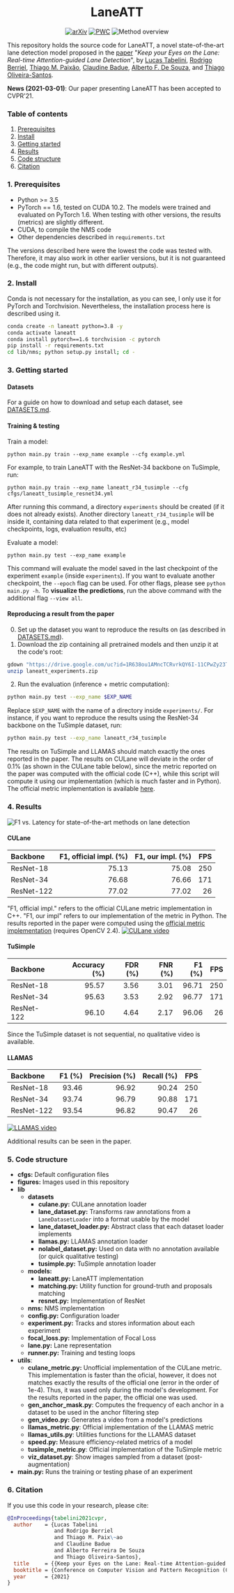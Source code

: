 <div align="center">

# LaneATT
[![arXiv](https://img.shields.io/badge/arXiv-2010.12035-b31b1b.svg)](https://arxiv.org/abs/2010.12035)
[![PWC](https://img.shields.io/endpoint.svg?url=https://paperswithcode.com/badge/keep-your-eyes-on-the-lane-attention-guided/lane-detection-on-culane)](https://paperswithcode.com/sota/lane-detection-on-culane?p=keep-your-eyes-on-the-lane-attention-guided)
![Method overview](data/figures/method-overview.png "Method overview")
</div>

This repository holds the source code for LaneATT, a novel state-of-the-art lane detection model proposed in the [paper](https://arxiv.org/abs/2010.12035) "_Keep your Eyes on the Lane: Real-time Attention-guided Lane Detection_", by [Lucas Tabelini](https://github.com/lucastabelini), [Rodrigo Berriel](http://rodrigoberriel.com), [Thiago M. Paixão](https://sites.google.com/view/thiagopx), [Claudine Badue](http://www.inf.ufes.br/~claudine/), [Alberto F. De Souza](http://www.lcad.inf.ufes.br/team/index.php/Prof._Dr._Alberto_Ferreira_De_Souza), and [Thiago Oliveira-Santos](http://www.inf.ufes.br/~todsantos/home).

**News (2021-03-01)**: Our paper presenting LaneATT has been accepted to CVPR'21.

### Table of contents
1. [Prerequisites](#1-prerequisites)
2. [Install](#2-install)
3. [Getting started](#3-getting-started)
4. [Results](#4-results)
5. [Code structure](#5-code-structure)
6. [Citation](#6-Citation)


### 1. Prerequisites
- Python >= 3.5
- PyTorch == 1.6, tested on CUDA 10.2. The models were trained and evaluated on PyTorch 1.6. When testing with other versions, the results (metrics) are slightly different.
- CUDA, to compile the NMS code
- Other dependencies described in `requirements.txt`

The versions described here were the lowest the code was tested with. Therefore, it may also work in other earlier versions, but it is not guaranteed (e.g., the code might run, but with different outputs).

### 2. Install
Conda is not necessary for the installation, as you can see, I only use it for PyTorch and Torchvision.
Nevertheless, the installation process here is described using it.

```bash
conda create -n laneatt python=3.8 -y
conda activate laneatt
conda install pytorch==1.6 torchvision -c pytorch
pip install -r requirements.txt
cd lib/nms; python setup.py install; cd -
```

### 3. Getting started
#### Datasets
For a guide on how to download and setup each dataset, see [DATASETS.md](DATASETS.md).

#### Training & testing
Train a model:
```
python main.py train --exp_name example --cfg example.yml
```
For example, to train LaneATT with the ResNet-34 backbone on TuSimple, run:
```
python main.py train --exp_name laneatt_r34_tusimple --cfg cfgs/laneatt_tusimple_resnet34.yml
```
After running this command, a directory `experiments` should be created (if it does not already exists). Another
directory `laneatt_r34_tusimple` will be inside it, containing data related to that experiment (e.g., model checkpoints, logs, evaluation results, etc)

Evaluate a model:
```
python main.py test --exp_name example
```
This command will evaluate the model saved in the last checkpoint of the experiment `example` (inside `experiments`).
If you want to evaluate another checkpoint, the `--epoch` flag can be used. For other flags, please see `python main.py -h`. To **visualize the predictions**, run the above command with the additional flag `--view all`.

#### Reproducing a result from the paper
0. Set up the dataset you want to reproduce the results on (as described in [DATASETS.md](DATASETS.md)).
1. Download the zip containing all pretrained models  and then unzip it at the code's root:
```bash
gdown "https://drive.google.com/uc?id=1R638ou1AMncTCRvrkQY6I-11CPwZy23T" # main experiments on TuSimple, CULane and LLAMAS (1.3 GB)
unzip laneatt_experiments.zip
```
2. Run the evaluation (inference + metric computation):
```bash
python main.py test --exp_name $EXP_NAME
```
Replace `$EXP_NAME` with the name of a directory inside `experiments/`. For instance, if you want to reproduce the results using the ResNet-34 backbone on the TuSimple dataset, run:
```bash
python main.py test --exp_name laneatt_r34_tusimple
```
The results on TuSimple and LLAMAS should match exactly the ones reported in the paper. The results on CULane will deviate in the order of 0.1% (as shown in the CULane table below), since the metric reported on the paper was computed with the official code (C++), while this script will compute it using our implementation (which is much faster and in Python). The official metric implementation is available [here](https://github.com/XingangPan/SCNN/tree/master/tools/lane_evaluation).

### 4. Results
![F1 vs. Latency for state-of-the-art methods on lane detection](data/figures/f1-vs-latency.png "F1 vs. Latency for state-of-the-art methods on lane detection")

#### CULane

|   Backbone    |        F1, official impl. (%)      | F1, our impl. (%) | FPS |
|     :---      |         ---:                       |   ---:            | ---:|
| ResNet-18     | 75.13                              |  75.08            | 250 |
| ResNet-34     | 76.68                              |  76.66            | 171 |
| ResNet-122    | 77.02                              |  77.02            | 26 |

"F1, official impl." refers to the official CULane metric implementation in C++. "F1, our impl" refers to our implementation of the metric in Python. The results reported in the paper were computed using the [official metric implementation](https://github.com/XingangPan/SCNN/tree/master/tools/lane_evaluation)
 (requires OpenCV 2.4).
 [![CULane video](data/figures/culane_video.png "CULane video")](https://youtu.be/ghs93acwkBQ)

#### TuSimple
|   Backbone    |      Accuracy (%)     |      FDR (%)     |      FNR (%)     |      F1 (%)     | FPS |
|    :---       |         ---:          |       ---:       |       ---:       |      ---:       | ---:|
| ResNet-18     |    95.57              |    3.56          |    3.01          |    96.71        | 250 |
| ResNet-34     |    95.63              |    3.53          |    2.92          |    96.77        | 171 |
| ResNet-122    |    96.10              |    4.64          |    2.17          |    96.06        | 26 |

Since the TuSimple dataset is not sequential, no qualitative video is available.

#### LLAMAS
|   Backbone    |      F1 (%)     |   Precision (%)  |   Recall (%)  | FPS |
|    :---       |         ---:    |       ---:       |       ---:    | ---:|
| ResNet-18     |      93.46      |     96.92        |    90.24      | 250 |
| ResNet-34     |      93.74      |     96.79        |    90.88      | 171 |
| ResNet-122    |      93.54      |     96.82        |    90.47      | 26 |

 [![LLAMAS video](data/figures/llamas_video.png "LLAMAS video")](https://youtu.be/1f_y4A-muMg)

Additional results can be seen in the paper.

### 5. Code structure
- **cfgs:** Default configuration files
- **figures:** Images used in this repository
- **lib**
  - **datasets**
    - **culane.py:** CULane annotation loader
    - **lane_dataset.py:** Transforms raw annotations from a `LaneDatasetLoader` into a format usable by the model
    - **lane_dataset_loader.py:** Abstract class that each dataset loader implements
    - **llamas.py:** LLAMAS annotation loader
    - **nolabel_dataset.py:** Used on data with no annotation available (or quick qualitative testing)
    - **tusimple.py:** TuSimple annotation loader
   - **models:**
     - **laneatt.py:** LaneATT implementation
     - **matching.py:** Utility function for ground-truth and proposals matching
     - **resnet.py:** Implementation of ResNet
  - **nms:** NMS implementation
  - **config.py:** Configuration loader
  - **experiment.py:** Tracks and stores information about each experiment
  - **focal_loss.py:** Implementation of Focal Loss
  - **lane.py:** Lane representation
  - **runner.py:** Training and testing loops
- **utils**:
  - **culane_metric.py:** Unofficial implementation of the CULane metric. This implementation is faster than the oficial,
  however, it does not matches exactly the results of the official one (error in the order of 1e-4). Thus, it was used only during the model's development.
  For the results reported in the paper, the official one was used.
  - **gen_anchor_mask.py**: Computes the frequency of each anchor in a dataset to be used in the anchor filtering step
  - **gen_video.py:** Generates a video from a model's predictions
  - **llamas_metric.py**: Official implementation of the LLAMAS metric
  - **llamas_utils.py**: Utilities functions for the LLAMAS dataset
  - **speed.py:** Measure efficiency-related metrics of a model
  - **tusimple_metric.py**: Official implementation of the TuSimple metric
  - **viz_dataset.py**: Show images sampled from a dataset (post-augmentation)
- **main.py:** Runs the training or testing phase of an experiment

### 6. Citation
If you use this code in your research, please cite:

```bibtex
@InProceedings{tabelini2021cvpr,
  author    = {Lucas Tabelini
               and Rodrigo Berriel
               and Thiago M. Paix\~ao
               and Claudine Badue
               and Alberto Ferreira De Souza
               and Thiago Oliveira-Santos},
  title     = {{Keep your Eyes on the Lane: Real-time Attention-guided Lane Detection}},
  booktitle = {Conference on Computer Vision and Pattern Recognition (CVPR)},
  year      = {2021}
}
```
